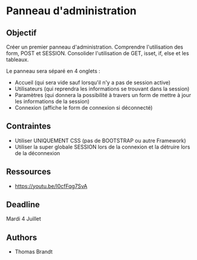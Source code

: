 # Panneau d'administration

## Objectif 
Créer un premier panneau d'administration. Comprendre l'utilisation des form, POST et SESSION. Consolider l'utilisation de GET, isset, if, else et les tableaux.

Le panneau sera séparé en 4 onglets :
- Accueil (qui sera vide sauf lorsqu'il n'y a pas de session active)
- Utilisateurs (qui reprendra les informations se trouvant dans la session)
- Paramètres (qui donnera la possibilité à travers un form de mettre à jour les informations de la session)
- Connexion (affiche le form de connexion si déconnecté)



## Contraintes
- Utiliser UNIQUEMENT CSS (pas de BOOTSTRAP ou autre Framework)
- Utiliser la super globale SESSION lors de la connexion et la détruire lors de la déconnexion


## Ressources

- https://youtu.be/I0cfFqg7SvA

## Deadline

Mardi 4 Juillet

## Authors

- Thomas Brandt

